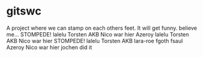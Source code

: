 # gitswc
A project where we can stamp on each others feet.
It will get funny. believe me...
STOMPEDE! lalelu
Torsten AKB
Nico war hier
Azeroy lalelu Torsten AKB Nico war hier
STOMPEDE! lalelu Torsten AKB lara-roe fgoth fsaul Azeroy Nico war hier jochen did it


